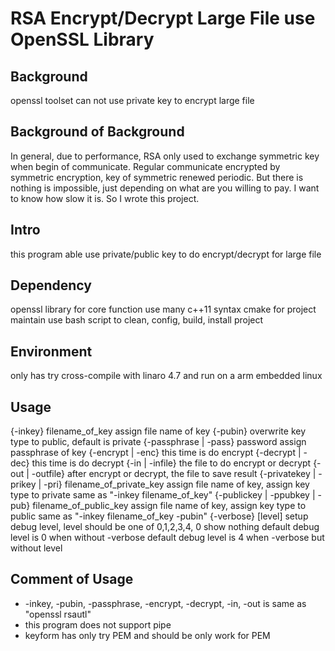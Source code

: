 # RSA Encrypt/Decrypt Large File use OpenSSL Library

## Background
openssl toolset can not use private key to encrypt large file
## Background of Background
In general, due to performance, RSA only used to exchange symmetric key when begin of communicate.
Regular communicate encrypted by symmetric encryption,  key of symmetric renewed periodic.
But there is nothing is impossible, just depending on what are you willing to pay.
I want to know how slow it is. So I wrote this project.

## Intro
this program able use private/public key to do encrypt/decrypt for large file

## Dependency
openssl library for core function
use many c++11 syntax
cmake for project maintain
use bash script to clean, config, build, install project

## Environment
only has try cross-compile with linaro 4.7 and run on a arm embedded linux

## Usage
{-inkey} filename_of_key
    assign file name of key
{-pubin}
    overwrite key type to public, default is private
{-passphrase | -pass} password
    assign passphrase of key
{-encrypt | -enc}
    this time is do encrypt
{-decrypt | -dec}
    this time is do decrypt
{-in | -infile}
    the file to do encrypt or decrypt
{-out | -outfile}
    after encrypt or decrypt, the file to save result
{-privatekey | -prikey | -pri} filename_of_private_key
    assign file name of key, assign key type to private
    same as "-inkey filename_of_key"
{-publickey | -ppubkey | -pub} filename_of_public_key
    assign file name of key, assign key type to public
    same as "-inkey filename_of_key -pubin"
{-verbose} [level]
    setup debug level, level should be one of 0,1,2,3,4, 0 show nothing
    default debug level is 0 when without -verbose
    default debug level is 4 when -verbose but without level

## Comment of Usage
- -inkey, -pubin, -passphrase, -encrypt, -decrypt, -in, -out is same as
"openssl rsautl"
- this program does not support pipe
- keyform has only try PEM and should be only work for PEM